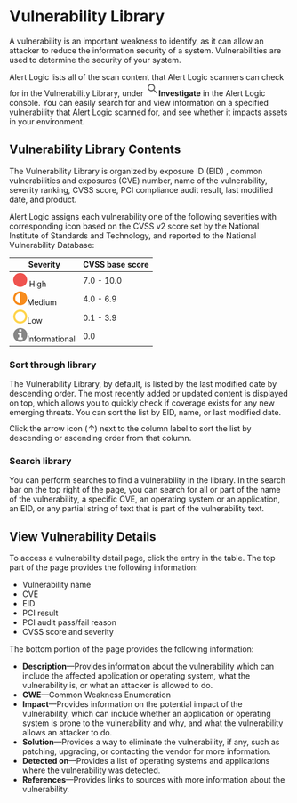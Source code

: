 # Vulnerability Library

A vulnerability is an important weakness to identify, as it can allow an attacker to reduce the information security of a system. Vulnerabilities are used to determine the security of your system.

Alert Logic lists all of the scan content that Alert Logic scanners can check for in the Vulnerability Library, under ![](../Resources/Images/dashboard/investigate-icon.png)**Investigate** in the Alert Logic console. You can easily search for and view information on a specified vulnerability that Alert Logic scanned for, and see whether it impacts assets in your environment.

## Vulnerability Library Contents

The Vulnerability Library is organized by exposure ID (EID) , common vulnerabilities and exposures (CVE) number, name of the vulnerability, severity ranking, CVSS score, PCI compliance audit result, last modified date, and product.

Alert Logic assigns each vulnerability one of the following severities with corresponding icon based on the CVSS v2 score set by the National Institute of Standards and Technology, and reported to the National Vulnerability Database:

| Severity | CVSS base score |
|---|---|
| ![](../Resources/Images/Icons/threat_critical_icon.png) High | 7.0 - 10.0 |
| ![](../Resources/Images/Icons/threat_high_icon.png)Medium | 4.0 - 6.9 |
| ![](../Resources/Images/Icons/threat_medium_icon.png)Low | 0.1 - 3.9 |
| ![](../Resources/Images/Icons/threat_info_icon.png)Informational | 0.0 |

### Sort through library

The Vulnerability Library, by default, is listed by the last modified date by descending order. The most recently added or updated content is displayed on top, which allows you to quickly check if coverage exists for any new emerging threats. You can sort the list by EID, name, or last modified date. Click the arrow icon (![](../Resources/Images/General/Icons/sort-arrow.png)) next to the column label to sort the list by descending or ascending order from that column.

### Search library

You can perform searches to find a vulnerability in the library. In the search bar on the top right of the page, you can search for all or part of the name of the vulnerability, a specific CVE, an operating system or an application, an EID, or any partial string of text that is part of the vulnerability text.

## View Vulnerability Details

To access a vulnerability detail page, click the entry in the table. The top part of the page provides the  following information:

* Vulnerability name
* CVE
* EID
* PCI result
* PCI audit pass/fail reason
* CVSS score and severity

The bottom portion of the page provides the following information:

* **Description**—Provides information about the vulnerability which can include the affected application or operating system, what the vulnerability is, or what an attacker is allowed to do.
* **CWE**—Common Weakness Enumeration
* **Impact**—Provides information on the potential impact of the vulnerability, which can include whether an application or operating system is prone to the vulnerability and why, and what the vulnerability allows an attacker to do.
* **Solution**—Provides a way to eliminate the vulnerability, if any, such as patching, upgrading, or contacting the vendor for more information.
* **Detected on**—Provides a list of operating systems and applications where the vulnerability was detected.
* **References**—Provides links to sources with more information about the vulnerability.
